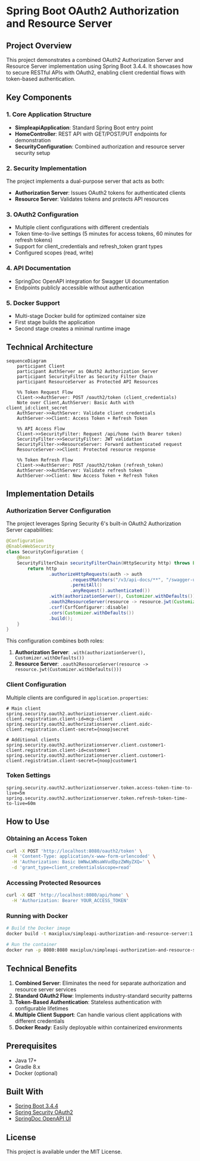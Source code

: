 # Spring Boot OAuth2 Authorization and Resource Server

## Project Overview

This project demonstrates a combined OAuth2 Authorization Server and Resource Server implementation using Spring Boot 3.4.4. It showcases how to secure RESTful APIs with OAuth2, enabling client credential flows with token-based authentication.

## Key Components

### 1. Core Application Structure
- **SimpleapiApplication**: Standard Spring Boot entry point
- **HomeController**: REST API with GET/POST/PUT endpoints for demonstration
- **SecurityConfiguration**: Combined authorization and resource server security setup

### 2. Security Implementation
The project implements a dual-purpose server that acts as both:
- **Authorization Server**: Issues OAuth2 tokens for authenticated clients
- **Resource Server**: Validates tokens and protects API resources

### 3. OAuth2 Configuration
- Multiple client configurations with different credentials
- Token time-to-live settings (5 minutes for access tokens, 60 minutes for refresh tokens)
- Support for client_credentials and refresh_token grant types
- Configured scopes (read, write)

### 4. API Documentation
- SpringDoc OpenAPI integration for Swagger UI documentation
- Endpoints publicly accessible without authentication

### 5. Docker Support
- Multi-stage Docker build for optimized container size
- First stage builds the application
- Second stage creates a minimal runtime image

## Technical Architecture

```mermaid
sequenceDiagram
    participant Client
    participant AuthServer as OAuth2 Authorization Server
    participant SecurityFilter as Security Filter Chain
    participant ResourceServer as Protected API Resources
    
    %% Token Request Flow
    Client->>AuthServer: POST /oauth2/token (client_credentials)
    Note over Client,AuthServer: Basic Auth with client_id:client_secret
    AuthServer->>AuthServer: Validate client credentials
    AuthServer->>Client: Access Token + Refresh Token
    
    %% API Access Flow
    Client->>SecurityFilter: Request /api/home (with Bearer token)
    SecurityFilter->>SecurityFilter: JWT validation
    SecurityFilter->>ResourceServer: Forward authenticated request
    ResourceServer->>Client: Protected resource response
    
    %% Token Refresh Flow
    Client->>AuthServer: POST /oauth2/token (refresh_token)
    AuthServer->>AuthServer: Validate refresh token
    AuthServer->>Client: New Access Token + Refresh Token
```

## Implementation Details

### Authorization Server Configuration
The project leverages Spring Security 6's built-in OAuth2 Authorization Server capabilities:

```java
@Configuration
@EnableWebSecurity
class SecurityConfiguration {
    @Bean
    SecurityFilterChain securityFilterChain(HttpSecurity http) throws Exception {
        return http
                .authorizeHttpRequests(auth -> auth
                        .requestMatchers("/v3/api-docs/**", "/swagger-ui/**", /* ... */)
                        .permitAll()
                        .anyRequest().authenticated())
                .with(authorizationServer(), Customizer.withDefaults())
                .oauth2ResourceServer(resource -> resource.jwt(Customizer.withDefaults()))
                .csrf(CsrfConfigurer::disable)
                .cors(Customizer.withDefaults())
                .build();
    }
}
```

This configuration combines both roles:
1. **Authorization Server**: `.with(authorizationServer(), Customizer.withDefaults())`
2. **Resource Server**: `.oauth2ResourceServer(resource -> resource.jwt(Customizer.withDefaults()))`

### Client Configuration
Multiple clients are configured in `application.properties`:

```properties
# Main client
spring.security.oauth2.authorizationserver.client.oidc-client.registration.client-id=mcp-client
spring.security.oauth2.authorizationserver.client.oidc-client.registration.client-secret={noop}secret

# Additional clients
spring.security.oauth2.authorizationserver.client.customer1-client.registration.client-id=customer1
spring.security.oauth2.authorizationserver.client.customer1-client.registration.client-secret={noop}customer1
```

### Token Settings
```properties
spring.security.oauth2.authorizationserver.token.access-token-time-to-live=5m
spring.security.oauth2.authorizationserver.token.refresh-token-time-to-live=60m
```

## How to Use

### Obtaining an Access Token
```bash
curl -X POST 'http://localhost:8080/oauth2/token' \
  -H 'Content-Type: application/x-www-form-urlencoded' \
  -H 'Authorization: Basic bWNwLWNsaWVudDpzZWNyZXQ=' \
  -d 'grant_type=client_credentials&scope=read'
```

### Accessing Protected Resources
```bash
curl -X GET 'http://localhost:8080/api/home' \
  -H 'Authorization: Bearer YOUR_ACCESS_TOKEN'
```

### Running with Docker
```bash
# Build the Docker image
docker build -t maxiplux/simpleapi-authorization-and-resource-server:1.0.0 .

# Run the container
docker run -p 8080:8080 maxiplux/simpleapi-authorization-and-resource-server:1.0.0
```

## Technical Benefits

1. **Combined Server**: Eliminates the need for separate authorization and resource server services
2. **Standard OAuth2 Flow**: Implements industry-standard security patterns
3. **Token-Based Authentication**: Stateless authentication with configurable lifetimes
4. **Multiple Client Support**: Can handle various client applications with different credentials
5. **Docker Ready**: Easily deployable within containerized environments

## Prerequisites

- Java 17+
- Gradle 8.x
- Docker (optional)

## Built With

- [Spring Boot 3.4.4](https://spring.io/projects/spring-boot)
- [Spring Security OAuth2](https://docs.spring.io/spring-security/reference/servlet/oauth2/index.html)
- [SpringDoc OpenAPI UI](https://springdoc.org/)

## License

This project is available under the MIT License.
